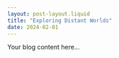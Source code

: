 ```yaml
---
layout: post-layout.liquid
title: "Exploring Distant Worlds"
date: 2024-02-01
---
```


Your blog content here...
